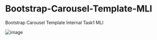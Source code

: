 # Bootstrap-Carousel-Template-MLI
Bootstrap Carousel Template Internal Task1 MLI


![image](https://user-images.githubusercontent.com/113120611/219932569-eea9d6e3-f1c2-445d-ac02-494533e055d0.png)
